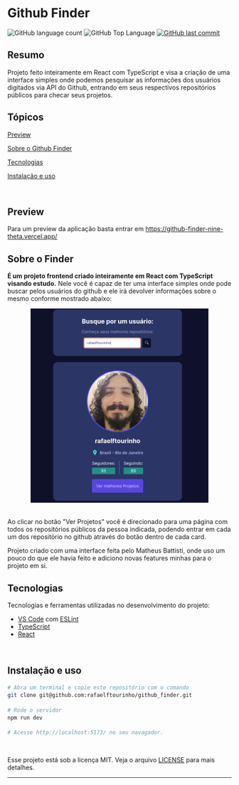 # Github Finder

<p>
  <img alt="GitHub language count" src="https://img.shields.io/github/languages/count/rafaelftourinho/github_finder?color=6E40C9&style=flat-square">
  <img alt="GitHub Top Language" src="https://img.shields.io/github/languages/top/rafaelftourinho/github_finder?color=6E40C9&style=flat-square">
  <a href="https://github.com/rafaelftourinho/github_finder/commits/main">
    <img alt="GitHub last commit" src="https://img.shields.io/github/last-commit/rafaelftourinho/github_finder?color=6E40C9&style=flat-square">
  </a>
</p>

## Resumo

Projeto feito inteiramente em React com TypeScript e visa a criação de uma interface simples onde podemos pesquisar as informações dos usuários digitados via API do Github, entrando em seus respectivos repositórios públicos para checar seus projetos.

## Tópicos 

[Preview](#preview)

[Sobre o Github Finder](#sobre-o-finder)

[Tecnologias](#tecnologias)

[Instalação e uso](#instalação-e-uso)

<br>

## Preview

Para um preview da aplicação basta entrar em https://github-finder-nine-theta.vercel.app/

## Sobre o Finder

<b>É um projeto frontend criado inteiramente em React com TypeScript visando estudo.</b> Nele você é capaz de ter uma interface simples onde pode buscar pelos usuários do github e ele irá devolver informações sobre o mesmo conforme mostrado abaixo:

<div align="center">
  <img src="./images/github_finder.png" width="400px" heigth="400px" />
</div>
<br>

Ao clicar no botão "Ver Projetos" você é direcionado para uma página com todos os repositórios públicos da pessoa indicada, podendo entrar em cada um dos repositório no github através do botão dentro de cada card.

Projeto criado com uma interface feita pelo Matheus Battisti, onde uso um pouco do que ele havia feito e adiciono novas features minhas para o projeto em si.

## Tecnologias

Tecnologias e ferramentas utilizadas no desenvolvimento do projeto:

- [VS Code](https://code.visualstudio.com/) com [ESLint](https://eslint.org/)
- [TypeScript]()
- [React]()
<br>

## Instalação e uso

```bash
# Abra um terminal e copie este repositório com o comando
git clone git@github.com:rafaelftourinho/github_finder.git

# Rode o servidor
npm run dev

# Acesse http://localhost:5173/ no seu navagador.
```

<br>

Esse projeto está sob a licença MIT. Veja o arquivo [LICENSE](/LICENSE) para mais detalhes.

---
